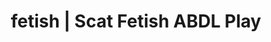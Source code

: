 ---
categories:
- Gender-Fluid
- Shibari
- ABDL Play
- Roleplay Fantasies
- ASMR Erotica
image: /assets/images/1747714096405.webp
layout: post
schema:
  description: Premium adult content featuring ABDL Play, Scat Fetish. High-quality
    images with sensual themes.
  keywords:
  - ABDL Play
  - Gothic Erotica
  - Vintage Boudoir
  - Slow Burn
  - Self-Pleasure
  - AI Erotica
  - Scat Fetish
  name: 1747714096405 | ABDL Play Scat Fetish
  type: VisualArtwork
seo:
  description: Featured content with artistic Scat Fetish, ABDL Play. HD images available.
  keywords: Scat Fetish, ABDL Play
  og_image: /assets/images/1747714096405.webp
  schema_type: VisualArtwork
tags:
- '#fetish'
- ABDL Play
- Scat Fetish
title: fetish | Scat Fetish ABDL Play
---